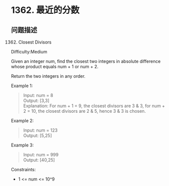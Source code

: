 # 1362. 最近的分数

## 问题描述

1362. Closest Divisors

Difficulty:Medium

Given an integer num, find the closest two integers in absolute difference whose product equals num + 1 or num + 2.

Return the two integers in any order.

Example 1:

> Input: num = 8  
> Output: [3,3]  
> Explanation: For num + 1 = 9, the closest divisors are 3 & 3, for num + 2 = 10, the closest divisors are 2 & 5, hence 3 & 3 is chosen.

Example 2:

> Input: num = 123  
> Output: [5,25]

Example 3:

> Input: num = 999  
> Output: [40,25]

Constraints:

- 1 <= num <= 10^9
